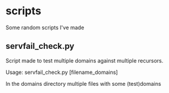 # scripts
Some random scripts I've made

## servfail_check.py
Script made to test multiple domains against multiple recursors. 

Usage:
servfail_check.py [filename_domains]

In the domains directory multiple files with some (test)domains
